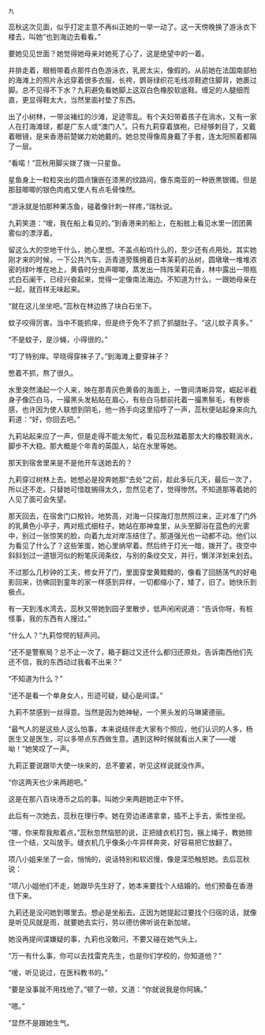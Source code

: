     九 

   蕊秋这次见面，似乎打定主意不再纠正她的一举一动了。这一天傍晚换了游泳衣下楼去，叫她“也到海边去看看。”

   要她见见世面？她觉得她母亲对她死了心了，这是绝望中的一着。

   并排走着，眼梢带着点那件白色游泳衣，乳房太尖，像假的。从前她在法国南部拍的海滩上的照片永远穿着很多衣服，长袴，鹦哥绿织花毛线凉鞋遮住脚背，她裹过脚。总不见得不下水？九莉避免看她脚上这双白色橡胶软底鞋。缠足的人腿细而直，更显得鞋太大，当然里面衬垫了东西。

   出了小树林，一带淡褚红的沙滩，足迹零乱。有个夫妇带着孩子在淌水，又有一家人在打海滩球，都是广东人或“澳门人”。只有九莉穿着旗袍，已经够刺目了，又戴着眼镜，是来香港前楚娣力劝她戴的。她总觉得像周身戴了手套，连太阳照着都隔了一层。

   “看喏！”蕊秋用脚尖拨了拨一只星鱼。

   星鱼身上一粒粒突出的圆点镶嵌在漆黑的纹路间，像东南亚的一种嵌黒银镯。但是那鼓唧唧的银色肉疱又使人有点毛骨悚然。

   “游泳就是怕那种果冻鱼，碰着像针刺一样疼，”瑞秋说。

   九莉笑道：“嗳，我在船上看见的。”到香港来的船上，在船舷上看见水里一团团黄雾似的漂浮着。

   留这么大的空地干什么，她心里想。不盖点船坞什么的，至少还有点用处。其实她刚才来的时候，一下公共汽车，沥青道旁簇拥着日本茉莉的丛树，圆墩墩一堆堆浓密的绿叶堆在地上，黄昏时分虫声唧唧，蒸发出一阵阵茉莉花香，林中露出一带瓶式白石阑干，已经兴奋起来，觉得一定像南法海边。不知道为什么，一跟她母亲在一起，就百样无味起来。

   “就在这儿坐坐吧。”蕊秋在林边拣了块白石坐下。

   蚊子咬得厉害。当中不能抓痒，但是终于免不了抓了抓腿肚子。“这儿蚊子真多。”

   “不是蚊子，是沙蝇，小得很的。”

   “叮了特别痒。早晓得穿袜子了。”到海滩上要穿袜子？

   憋着不抓，熬了很久。

   水里突然涌起一个人来，映在那青灰色黄昏的海面上，一瞥间清晰异常，崛起半截身子像匹白马，一撮黑头发粘贴在眉心，有些白马额前托着一撮黒鬃毛，有秽亵感，也许因为使人联想到阴毛，他一扬手向这里招呼了一声，蕊秋便站起身来向九莉道：“好，你回去吧。”

   九莉站起来应了一声，但是走得不能太匆忙，看见蕊秋踏着那太大的橡胶鞋淌水，脚步不大稳。那大概是个年青的英国人，站在水里等她。

   那天到宿舍里来是不是他开车送她去的？

   九莉穿过树林上去。她想必是投奔她那“去处”之前，趁此多玩几天，最后一次了，所以还不走。只替她可惜耽搁得太久，忽然见老了，觉得惨然。不知道那等着她的人见了面可会失望。

   那天回去，在宿舍门口揿铃。地势高，对海一只探海灯忽然照过来，正对准了门外的乳黄色小亭子，两对瓶式细柱子。她站在那神龛里，从头至脚浴在蓝色的光雾中，别过一张惊笑的脸，向着九龙对岸冻结住了。那道强光也一动都不动。他们以为看见了什么了？这些笨蛋，她心里纳罕着。然后终于灯光一暗，拨开了。夜空中斜斜划过一道银河似的粉笔灰阔条纹，与别的条纹交叉，并行，懒洋洋划来划去。

   不过那么几秒钟的工夫，修女开了门，里面穿堂黄黯黯的，像看了回肠荡气的好电影回来，彷佛回到童年的家一样感到异样，一切都缩小了，矮了，旧了。她快乐到极点。

   有一天到浅水湾去，蕊秋又带她到园子里散步，低声闲闲说道：“告诉你呀，有桩怪事，我的东西有人搜过。”

   “什么人？”九莉惊愕的轻声问。

   “还不是警察局？总不止一次了，箱子翻过又还什么都归还原处。告诉南西他们先还不信，我的东西动过我看不出来？”

   “不知道为什么？”

   “还不是看一个单身女人，形迹可疑，疑心是间谍。”

   九莉不禁感到一丝得意。当然是因为她神秘，一个黑头发的马琳黛德丽。

   “最气人的是这些人这么怕事，本来说结伴走大家有个照应，他们认识的人多，杨医生又是医生，可以多带点东西做生意。遇到这种时候就看出人来了——嗳呦！”她笑叹了一声。

   九莉正要说跟毕大使一块来的，总不要紧，听见这样说就没作声。

   “你这两天也少来两趟吧。”

   这是在那八百块港币之后的事。叫她少来两趟她正中下怀。

   此后有一次她去，蕊秋在理行李。她在旁边递递拿拿，插不上手去，索性坐视。

   “哪，你来帮我揿着点，”蕊秋忽然恼怒的说，正把缝衣机打包，捆上绳子，教她捺住一个结，又叫放手。缝衣机几乎像条小牛异样奔突，好容易把它放翻了。

   项八小姐来坐了一会，悄悄的，说话特别和软迟慢，像是深恐触怒她。去后蕊秋说：

   “项八小姐他们不走，她跟毕先生好了，她本来要找个人结婚的。他们预备在香港住下来。

   九莉还是没问她到哪里去。想必是坐船去。正因为她提起过要找个归宿的话，就像是听见风就是雨，就要她去实行，劳以德彷佛听说在新加坡。

   她没再提间谍嫌疑的事，九莉也没敢问，不要又碰在她气头上。

   “万一有什么事，你可以去找雷克先生，也是你们学校的，你知道他？”

   “嗳，听见说过，在医科教书的。”

   “要是没事就不用找他了。”顿了一顿，又道：“你就说我是你阿姨。”

   “嗯。”

   “显然不是跟她生气。

